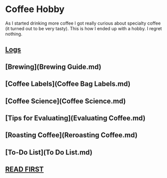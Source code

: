 # Coffee Hobby
As I started drinking more coffee I got really curious about specialty coffee (it turned out to be very tasty). This is how I ended up with a hobby. I regret nothing.

## [Logs](Logs.md)  
## [Brewing](Brewing Guide.md)  
## [Coffee Labels](Coffee Bag Labels.md)  
## [Coffee Science](Coffee Science.md)  
## [Tips for Evaluating](Evaluating Coffee.md)  
## [Roasting Coffee](Reroasting Coffee.md)  
## [To-Do List](To Do List.md)
## [READ FIRST](Context.md)
